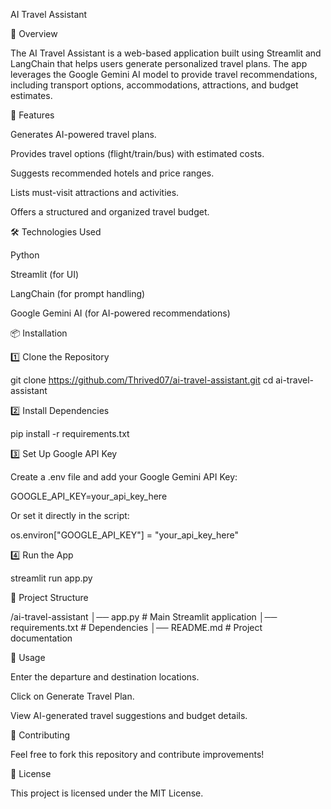 AI Travel Assistant

📌 Overview

The AI Travel Assistant is a web-based application built using Streamlit and LangChain that helps users generate personalized travel plans. The app leverages the Google Gemini AI model to provide travel recommendations, including transport options, accommodations, attractions, and budget estimates.

🚀 Features

Generates AI-powered travel plans.

Provides travel options (flight/train/bus) with estimated costs.

Suggests recommended hotels and price ranges.

Lists must-visit attractions and activities.

Offers a structured and organized travel budget.

🛠️ Technologies Used

Python

Streamlit (for UI)

LangChain (for prompt handling)

Google Gemini AI (for AI-powered recommendations)

📦 Installation

1️⃣ Clone the Repository

git clone https://github.com/Thrived07/ai-travel-assistant.git
cd ai-travel-assistant

2️⃣ Install Dependencies

pip install -r requirements.txt

3️⃣ Set Up Google API Key

Create a .env file and add your Google Gemini API Key:

GOOGLE_API_KEY=your_api_key_here

Or set it directly in the script:

os.environ["GOOGLE_API_KEY"] = "your_api_key_here"

4️⃣ Run the App

streamlit run app.py

📄 Project Structure

/ai-travel-assistant
│── app.py             # Main Streamlit application
│── requirements.txt   # Dependencies
│── README.md          # Project documentation

🌟 Usage

Enter the departure and destination locations.

Click on Generate Travel Plan.

View AI-generated travel suggestions and budget details.

🤝 Contributing

Feel free to fork this repository and contribute improvements!

📜 License

This project is licensed under the MIT License.
